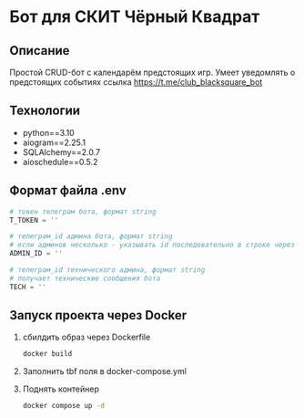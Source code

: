 # Бот для СКИТ Чёрный Квадрат

## Описание

Простой CRUD-бот с календарём предстоящих игр.
Умеет уведомлять о предстоящих событиях
ссылка <https://t.me/club_blacksquare_bot>

## Технологии

- python==3.10
- aiogram==2.25.1
- SQLAlchemy==2.0.7
- aioschedule==0.5.2

## Формат файла .env

```python
# токен телеграм бота, формат string
T_TOKEN = ''

# телеграм_id админа бота, формат string
# если админов несколько - указывать id последовательно в строке через пробел 
ADMIN_ID = ''

# телеграм_id технического админа, формат string
# получает технические сообщения бота
TECH = ''
```

## Запуск проекта через Docker

1. сбилдить образ через Dockerfile

    ```bash
    docker build
    ```

2. Заполнить tbf поля в docker-compose.yml

3. Поднять контейнер

    ```bash
    docker compose up -d
    ```
